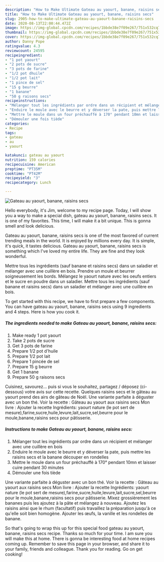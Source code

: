 ```yaml
---
description: "How to Make Ultimate Gateau au yaourt, banane, raisins secs"
title: "How to Make Ultimate Gateau au yaourt, banane, raisins secs"
slug: 2905-how-to-make-ultimate-gateau-au-yaourt-banane-raisins-secs
date: 2020-08-13T22:00:44.472Z
image: https://img-global.cpcdn.com/recipes/1bbde38e7f09e267/751x532cq70/gateau-au-yaourt-banane-raisins-secs-photo-principale-de-la-recette.jpg
thumbnail: https://img-global.cpcdn.com/recipes/1bbde38e7f09e267/751x532cq70/gateau-au-yaourt-banane-raisins-secs-photo-principale-de-la-recette.jpg
cover: https://img-global.cpcdn.com/recipes/1bbde38e7f09e267/751x532cq70/gateau-au-yaourt-banane-raisins-secs-photo-principale-de-la-recette.jpg
author: Danny Pope
ratingvalue: 4.3
reviewcount: 24595
recipeingredient:
- "1 pot yaourt"
- "2 pots de sucre"
- "3 pots de farine"
- "1/2 pot dhuile"
- "1/2 pot lait"
- "1 pince de sel"
- "15 g beurre"
- "1 banane"
- "50 g raisons secs"
recipeinstructions:
- "Mélanger tout les ingrédients par ordre dans un récipient et mélanger avec une cuillère en bois"
- "Enduire le moule avec le beurre et y déverser la pate, puis mettre les raisins secs et la banane découper en rondelles"
- "Mettre le moule dans un four préchauffé à 170° pendant 10mn et laisser cuire pendant 30 minutes"
- "Démouler une fois tiède"
categories:
- Recipe
tags:
- gateau
- au
- yaourt

katakunci: gateau au yaourt 
nutrition: 159 calories
recipecuisine: American
preptime: "PT35M"
cooktime: "PT42M"
recipeyield: "3"
recipecategory: Lunch

---
```



![Gateau au yaourt, banane, raisins secs](https://img-global.cpcdn.com/recipes/1bbde38e7f09e267/751x532cq70/gateau-au-yaourt-banane-raisins-secs-photo-principale-de-la-recette.jpg)

Hello everybody, it's Jim, welcome to my recipe page. Today, I will show you a way to make a special dish, gateau au yaourt, banane, raisins secs. It is one of my favorites. This time, I will make it a bit unique. This is gonna smell and look delicious.

Gateau au yaourt, banane, raisins secs is one of the most favored of current trending meals in the world. It is enjoyed by millions every day. It is simple, it's quick, it tastes delicious. Gateau au yaourt, banane, raisins secs is something which I've loved my entire life. They are fine and they look wonderful.

Mettre tous les ingrédients (sauf banane et raisins secs) dans un saladier et mélanger avec une cuillère en bois. Prendre un moule et beurrer soigneusement les bords. Mélangez le yaourt nature avec les oeufs entiers et le sucre en poudre dans un saladier. Mettre tous les ingrédients (sauf banane et raisins secs) dans un saladier et mélanger avec une cuillère en bois.


To get started with this recipe, we have to first prepare a few components. You can have gateau au yaourt, banane, raisins secs using 9 ingredients and 4 steps. Here is how you cook it.

<!--inarticleads1-->

##### The ingredients needed to make Gateau au yaourt, banane, raisins secs:

1. Make ready 1 pot yaourt
1. Take 2 pots de sucre
1. Get 3 pots de farine
1. Prepare 1/2 pot d&#39;huile
1. Prepare 1/2 pot lait
1. Prepare 1 pincée de sel
1. Prepare 15 g beurre
1. Get 1 banane
1. Prepare 50 g raisons secs


Cuisinez, savourez… puis si vous le souhaitez, partagez / déposez (ci-dessous) votre avis sur cette recette. Quelques raisins secs et le gâteau au yaourt prend des airs de gâteau de Noël. Une variante parfaite à déguster avec un bon thé. Voir la recette : Gâteau au yaourt aux raisins secs Mon livre : Ajouter la recette Ingrédients: yaourt nature (le pot sert de mesure),farine,sucre,huile,levure,lait,sucre,sel,beurre pour le moule,banane,raisins secs pour pâtisserie. 

<!--inarticleads2-->

##### Instructions to make Gateau au yaourt, banane, raisins secs:

1. Mélanger tout les ingrédients par ordre dans un récipient et mélanger avec une cuillère en bois
1. Enduire le moule avec le beurre et y déverser la pate, puis mettre les raisins secs et la banane découper en rondelles
1. Mettre le moule dans un four préchauffé à 170° pendant 10mn et laisser cuire pendant 30 minutes
1. Démouler une fois tiède


Une variante parfaite à déguster avec un bon thé. Voir la recette : Gâteau au yaourt aux raisins secs Mon livre : Ajouter la recette Ingrédients: yaourt nature (le pot sert de mesure),farine,sucre,huile,levure,lait,sucre,sel,beurre pour le moule,banane,raisins secs pour pâtisserie. Mixez grossièrement les bananes puis les ajoutez à la pâte et mélangez à nouveau. Ajoutez les raisins ainsi que le rhum (facultatif) puis travaillez la préparation jusqu&#39;à ce qu&#39;elle soit bien homogène. Ajouter les œufs, la vanille et les rondelles de banane. 

So that's going to wrap this up for this special food gateau au yaourt, banane, raisins secs recipe. Thanks so much for your time. I am sure you will make this at home. There is gonna be interesting food at home recipes coming up. Remember to save this page in your browser, and share it to your family, friends and colleague. Thank you for reading. Go on get cooking!
